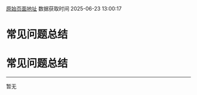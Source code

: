 [原始页面地址](https://docs.ekuaibao.com/docs/open-api/forms/question-answer)
数据获取时间 2025-06-23 13:00:17

# 常见问题总结

# 常见问题总结  
  
* * *

暂无
